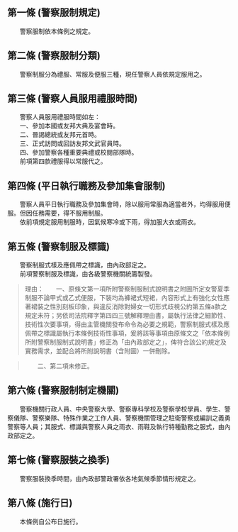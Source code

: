 第一條 (警察服制規定)
---------------------
　　警察服制依本條例之規定。  


第二條 (警察服制分類)
---------------------
　　警察制服分為禮服、常服及便服三種，現任警察人員依規定服用之。  


第三條 (警察人員服用禮服時間)
-----------------------------
　　警察人員服用禮服時間如左：  
　　一、參加本國或友邦大典及宴會時。  
　　二、晉謁總統或友邦元首時。  
　　三、正式訪問或回訪友邦文武官員時。  
　　四、參加警察各種重要典禮或校閱部隊時。  
　　前項第四款禮服得以常服代之。  


第四條 (平日執行職務及參加集會服制)
-----------------------------------
　　警察人員平日執行職務及參加集會時，除以服用常服為適當者外，均得服用便服。但因任務需要，得不服用制服。  
　　依前項規定服用制服時，因氣候寒冷或下雨，得加服大衣或雨衣。  


第五條 (警察制服及標識)
-----------------------
　　警察制服式樣及應佩帶之標識，由內政部定之。  
　　前項警察制服及標識，由各級警察機關統籌製發。  
> 理由：　　一、原條文第一項所附警察制服制式說明書之附圖所定女警夏季制服不論甲式或乙式便服，下裝均為褲裙式短裙，內容形式上有強化女性應著裙裝之性別刻板印象，與違反消除對婦女一切形式歧視公約第五條a款之規定未符；另依司法院釋字第四四三號解釋理由書，屬執行法律之細節性、技術性次要事項，得由主管機關發布命令為必要之規範，警察制服式樣及應佩帶之標識屬執行本條例技術性事項，爰將該等事項由原條文之「依本條例所附警察制服制式說明書」修正為「由內政部定之」，俾符合該公約規定及實務需求，並配合將所附說明書（含附圖）一併刪除。

> 　　二、第二項未修正。



第六條 (警察服制制定機關)
-------------------------
　　警察機關行政人員、中央警察大學、警察專科學校及警察學校學員、學生、警察儀隊、警察樂隊、特殊作業之工作人員、警察機關管理之駐衛警察或編訓之義勇警察等人員；其服式、標識與警察人員之雨衣、雨鞋及執行特種勤務之服式，由內政部定之。  


第七條 (警察服裝之換季)
-----------------------
　　警察服裝換季時間，由內政部警政署依各地氣候季節情形規定之。  


第八條 (施行日)
---------------
　　本條例自公布日施行。
